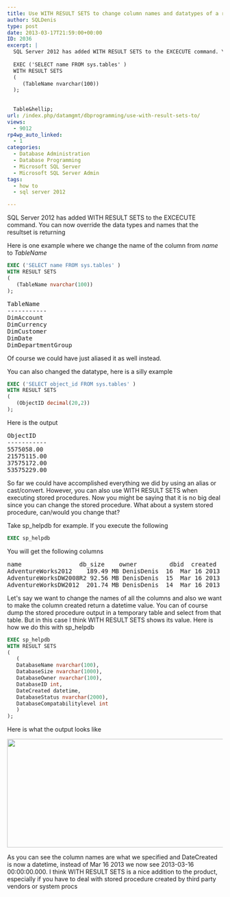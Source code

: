 ```yaml
---
title: Use WITH RESULT SETS to change column names and datatypes of a resultset
author: SQLDenis
type: post
date: 2013-03-17T21:59:00+00:00
ID: 2036
excerpt: |
  SQL Server 2012 has added WITH RESULT SETS to the EXCECUTE command. You can now override the data types and names that the resultset is returning
  
  EXEC ('SELECT name FROM sys.tables' )
  WITH RESULT SETS
  ( 
     (TableName nvarchar(100))
  );
  
  
  Table&hellip;
url: /index.php/datamgmt/dbprogramming/use-with-result-sets-to/
views:
  - 9012
rp4wp_auto_linked:
  - 1
categories:
  - Database Administration
  - Database Programming
  - Microsoft SQL Server
  - Microsoft SQL Server Admin
tags:
  - how to
  - sql server 2012

---
```

SQL Server 2012 has added WITH RESULT SETS to the EXCECUTE command. You can now override the data types and names that the resultset is returning
  
Here is one example where we change the name of the column from _name_ to _TableName_

```sql
EXEC ('SELECT name FROM sys.tables' )
WITH RESULT SETS
( 
   (TableName nvarchar(100))
);
```

<pre>TableName
-----------
DimAccount
DimCurrency
DimCustomer
DimDate
DimDepartmentGroup</pre>

Of course we could have just aliased it as well instead.
  
You can also changed the datatype, here is a silly example

```sql
EXEC ('SELECT object_id FROM sys.tables' )
WITH RESULT SETS
( 
   (ObjectID decimal(20,2))
);
```
Here is the output

<pre>ObjectID
-----------
5575058.00
21575115.00
37575172.00
53575229.00</pre>

So far we could have accomplished everything we did by using an alias or cast/convert. However, you can also use WITH RESULT SETS when executing stored procedures. Now you might be saying that it is no big deal since you can change the stored procedure. What about a system stored procedure, can/would you change that?
  
Take sp_helpdb for example. If you execute the following

```sql
EXEC sp_helpdb
```

You will get the following columns

<pre>name	             db_size	owner	      dbid	created	        status    compatibility_level
AdventureWorks2012    189.49 MB	DenisDenis	16	Mar 16 2013	Status=ONLINE, .....	110
AdventureWorksDW2008R2 92.56 MB	DenisDenis	15	Mar 16 2013	Status=ONLINE.....	100
AdventureWorksDW2012  201.74 MB	DenisDenis	14	Mar 16 2013	Status=ONLINE.....	110</pre>

Let's say we want to change the names of all the columns and also we want to make the column created return a datetime value. You can of course dump the stored procedure output in a temporary table and select from that table. But in this case I think WITH RESULT SETS shows its value. Here is how we do this with sp_helpdb

```sql
EXEC sp_helpdb
WITH RESULT SETS
( 
   (
   DatabaseName nvarchar(100),
   DatabaseSize nvarchar(1000),
   DatabaseOwner nvarchar(100),
   DatabaseID int,
   DateCreated datetime,
   DatabaseStatus nvarchar(2000),
   DatabaseCompatabilitylevel int 
   )
);
```

Here is what the output looks like

<div class="image_block">
  <a href="https://lessthandot.z19.web.core.windows.net/wp-content/uploads/blogs/DataMgmt/Denis/SQL2013/sp_helpdb.PNG?mtime=1363564008"><img alt="" src="https://lessthandot.z19.web.core.windows.net/wp-content/uploads/blogs/DataMgmt/Denis/SQL2013/sp_helpdb.PNG?mtime=1363564008" width="822" height="253" /></a>
</div>

As you can see the column names are what we specified and DateCreated is now a datetime, instead of Mar 16 2013 we now see 2013-03-16 00:00:00.000. I think WITH RESULT SETS is a nice addition to the product, especially if you have to deal with stored procedure created by third party vendors or system procs